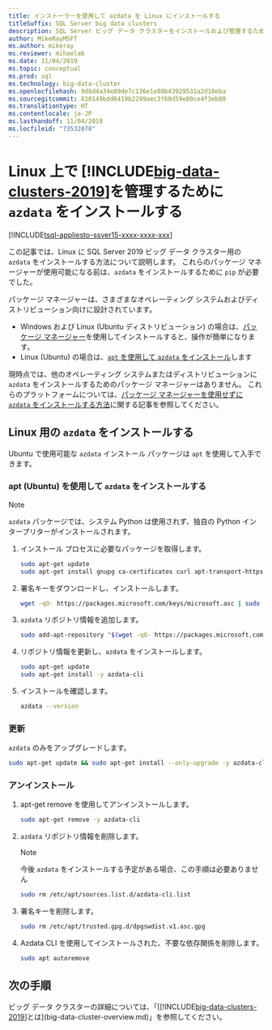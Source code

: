 ```yaml
---
title: インストーラーを使用して azdata を Linux にインストールする
titleSuffix: SQL Server big data clusters
description: SQL Server ビッグ データ クラスターをインストールおよび管理するためにインストーラー (Linux) を使用して azdata ツールをインストールする方法について説明します。
author: MikeRayMSFT
ms.author: mikeray
ms.reviewer: mihaelab
ms.date: 11/04/2019
ms.topic: conceptual
ms.prod: sql
ms.technology: big-data-cluster
ms.openlocfilehash: 9d8d4a34e89de7c136e1e80b43929531a2d10eba
ms.sourcegitcommit: 830149bdd6419b2299aec3f60d59e80ce4f3eb80
ms.translationtype: HT
ms.contentlocale: ja-JP
ms.lasthandoff: 11/04/2019
ms.locfileid: "73532070"
---
```

# <a name="install-azdata-to-manage-includebig-data-clusters-2019includesssbigdataclusters-ss-novermd-on-linux"></a>Linux 上で [!INCLUDE[big-data-clusters-2019](../includes/ssbigdataclusters-ss-nover.md)]を管理するために `azdata` をインストールする

[!INCLUDE[tsql-appliesto-ssver15-xxxx-xxxx-xxx](../includes/tsql-appliesto-ssver15-xxxx-xxxx-xxx.md)]

この記事では、Linux に SQL Server 2019 ビッグ データ クラスター用の `azdata` をインストールする方法について説明します。 これらのパッケージ マネージャーが使用可能になる前は、`azdata` をインストールするために `pip` が必要でした。

パッケージ マネージャーは、さまざまなオペレーティング システムおよびディストリビューション向けに設計されています。

- Windows および Linux (Ubuntu ディストリビューション) の場合は、[パッケージ マネージャー](./deploy-install-azdata-installer.md)を使用してインストールすると、操作が簡単になります。
- Linux (Ubuntu) の場合は、[`apt` を使用して `azdata` をインストール](#azdata-apt)します

現時点では、他のオペレーティング システムまたはディストリビューションに `azdata` をインストールするためのパッケージ マネージャーはありません。 これらのプラットフォームについては、[パッケージ マネージャーを使用せずに `azdata` をインストールする方法](./deploy-install-azdata.md)に関する記事を参照してください。

## <a id="linux"></a>Linux 用の `azdata` をインストールする

Ubuntu で使用可能な `azdata` インストール パッケージは `apt` を使用して入手できます。

### <a id="azdata-apt"></a>apt (Ubuntu) を使用して `azdata` をインストールする

>[!NOTE]
>`azdata` パッケージでは、システム Python は使用されず、独自の Python インタープリターがインストールされます。

1. インストール プロセスに必要なパッケージを取得します。

    ```bash
    sudo apt-get update
    sudo apt-get install gnupg ca-certificates curl apt-transport-https lsb-release -y
    ```

2. 署名キーをダウンロードし、インストールします。

    ```bash
    wget -qO- https://packages.microsoft.com/keys/microsoft.asc | sudo apt-key add -
    ```

3. `azdata` リポジトリ情報を追加します。

    ```bash
    sudo add-apt-repository "$(wget -qO- https://packages.microsoft.com/config/ubuntu/16.04/mssql-server-2019.list)"
    ```

4. リポジトリ情報を更新し、`azdata` をインストールします。

    ```bash
    sudo apt-get update
    sudo apt-get install -y azdata-cli
    ```

5. インストールを確認します。

    ```bash
    azdata --version
    ```

### <a name="update"></a>更新

`azdata` のみをアップグレードします。

```bash
sudo apt-get update && sudo apt-get install --only-upgrade -y azdata-cli
```

### <a name="uninstall"></a>アンインストール

1. apt-get remove を使用してアンインストールします。

    ```bash
    sudo apt-get remove -y azdata-cli
    ```

2. `azdata` リポジトリ情報を削除します。

    >[!NOTE]
    >今後 `azdata` をインストールする予定がある場合、この手順は必要ありません

    ```bash
    sudo rm /etc/apt/sources.list.d/azdata-cli.list
    ```

3. 署名キーを削除します。

    ```bash
    sudo rm /etc/apt/trusted.gpg.d/dpgswdist.v1.asc.gpg
    ```

4. Azdata CLI を使用してインストールされた、不要な依存関係を削除します。

    ```bash
    sudo apt autoremove
    ```

## <a name="next-steps"></a>次の手順

ビッグ データ クラスターの詳細については、「[[!INCLUDE[big-data-clusters-2019](../includes/ssbigdataclusters-ver15.md)]とは](big-data-cluster-overview.md)」を参照してください。
